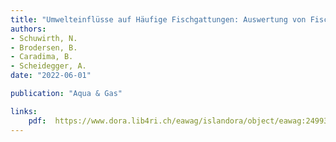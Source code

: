 ```yaml
---
title: "Umwelteinflüsse auf Häufige Fischgattungen: Auswertung von Fisch-monitoring-Programmen"
authors:
- Schuwirth, N.
- Brodersen, B.
- Caradima, B.
- Scheidegger, A.
date: "2022-06-01"

publication: "Aqua & Gas"

links:
    pdf:  https://www.dora.lib4ri.ch/eawag/islandora/object/eawag:24993
---
```


